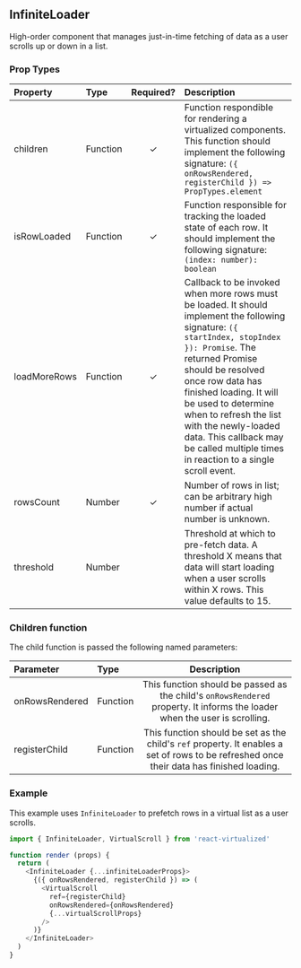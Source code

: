 InfiniteLoader
---------------

High-order component that manages just-in-time fetching of data as a user scrolls up or down in a list.

### Prop Types
| Property | Type | Required? | Description |
|:---|:---|:---:|:---|
| children | Function | ✓ | Function respondible for rendering a virtualized components. This function should implement the following signature: `({ onRowsRendered, registerChild }) => PropTypes.element` |
| isRowLoaded | Function | ✓ | Function responsible for tracking the loaded state of each row. It should implement the following signature: `(index: number): boolean` |
| loadMoreRows | Function | ✓ | Callback to be invoked when more rows must be loaded. It should implement the following signature: `({ startIndex, stopIndex }): Promise`. The returned Promise should be resolved once row data has finished loading. It will be used to determine when to refresh the list with the newly-loaded data. This callback may be called multiple times in reaction to a single scroll event. |
| rowsCount | Number | ✓ | Number of rows in list; can be arbitrary high number if actual number is unknown. |
| threshold | Number |  | Threshold at which to pre-fetch data. A threshold X means that data will start loading when a user scrolls within X rows. This value defaults to 15. |

### Children function

The child function is passed the following named parameters:

| Parameter | Type | Description |
|:---|:---|:---:|
| onRowsRendered | Function | This function should be passed as the child's `onRowsRendered` property. It informs the loader when the user is scrolling. |
| registerChild | Function | This function should be set as the child's `ref` property. It enables a set of rows to be refreshed once their data has finished loading. |

### Example

This example uses `InfiniteLoader` to prefetch rows in a virtual list as a user scrolls.

```js
import { InfiniteLoader, VirtualScroll } from 'react-virtualized'

function render (props) {
  return (
    <InfiniteLoader {...infiniteLoaderProps}>
      {({ onRowsRendered, registerChild }) => (
        <VirtualScroll
          ref={registerChild}
          onRowsRendered={onRowsRendered}
          {...virtualScrollProps}
        />
      )}
    </InfiniteLoader>
  )
}
```
